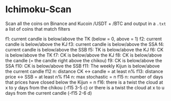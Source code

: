 # Ichimoku-Scan
 Scan all the coins on Binance and Kucoin /USDT + /BTC and output in a `.txt` a list of coins that match filters

f1: current candle is below/above the TK (below = 0, above = 1)
f2: current candle is below/above the KJ
f3: current candle is below/above the SSA
f4: current candle is below/above the SSB
f5: TK is below/above the KJ
f6: CK is below/above the TK
f7: CK is below/above the KJ
f8: CK is below/above the candle (= the candle right above the chikou)
f9: CK is below/above the SSA
f10: CK is below/above the SSB
f11: The weekly Kijun is below/above the current candle
f12 n: distance CK <-> candle = at least n% 
f13: distance price <-> SSB = at least n%
f14 n: max stochastic = n
f15 n: number of days that prices have closed below the Kijun = n
f16: there is a twist the cloud at x to y days from the chikou (-f15 3-5 c) or there is a twist the cloud at x to u days from the current candle (-f15 2-6 d) 
